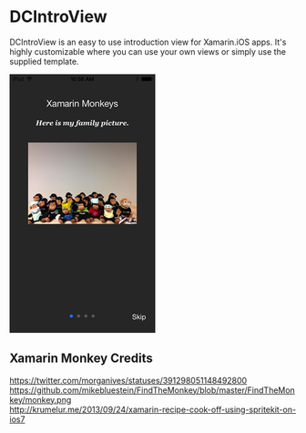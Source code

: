 DCIntroView
===========

DCIntroView is an easy to use introduction view for Xamarin.iOS apps. It's highly customizable where you can use your own views or simply use the supplied template.

![Combined](Screenshots/iPod_small.png)

Xamarin Monkey Credits
-------
https://twitter.com/morganives/statuses/391298051148492800<br/>
https://github.com/mikebluestein/FindTheMonkey/blob/master/FindTheMonkey/monkey.png<br/>
http://krumelur.me/2013/09/24/xamarin-recipe-cook-off-using-spritekit-on-ios7<br/>
